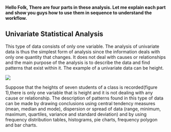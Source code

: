 **Hello Folk,
There are four parts in these analysis. Let me explain each part and show you guys how to use them in sequence to understand the workflow.**

## Univariate Statistical Analysis

This type of data consists of only one variable. The analysis of univariate data is thus the simplest form of analysis since the information deals with only one quantity that changes. It does not deal with causes or relationships and the main purpose of the analysis is to describe the data and find patterns that exist within it. The example of a univariate data can be height.

![](https://media.geeksforgeeks.org/wp-content/uploads/c3-3.png)

Suppose that the heights of seven students of a class is recorded(figure 1),there is only one variable that is height and it is not dealing with any cause or relationship. The description of patterns found in this type of data can be made by drawing conclusions using central tendency measures (mean, median and mode), dispersion or spread of data (range, minimum, maximum, quartiles, variance and standard deviation) and by using frequency distribution tables, histograms, pie charts, frequency polygon and bar charts.
